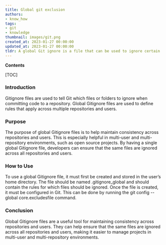 ```yaml
---
title: Global git exclusion
authors:
- know_how
tags:
- git
- knowledge
thumbnail: images/git.png
created_at: 2023-01-27 00:00:00
updated_at: 2023-01-27 00:00:00
tldr: A global Git ignore is a file that can be used to ignore certain files or patterns across all local repositories.
---
```


**Contents**

[TOC]

### Introduction 
Gitignore files are used to tell Git which files or folders to ignore when committing code to a repository. Global Gitignore files are used to define rules that apply across multiple repositories and users.

### Purpose
The purpose of global Gitignore files is to help maintain consistency across repositories and users. This is especially helpful in multi-user and multi-repository environments, such as open source projects. By having a single global Gitignore file, developers can ensure that the same files are ignored across all repositories and users.

### How to Use 
To use a global Gitignore file, it must first be created and stored in the user’s home directory. The file should be named .gitignore_global and should contain the rules for which files should be ignored. Once the file is created, it must be configured in Git. This can be done by running the git config --global core.excludesfile command.

### Conclusion
Global Gitignore files are a useful tool for maintaining consistency across repositories and users. They can help ensure that the same files are ignored across all repositories and users, making it easier to manage projects in multi-user and multi-repository environments.
